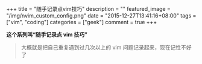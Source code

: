 +++
title = "随手记录点vim技巧"
description = ""
featured_image = "/img/nvim_custom_config.png"
date = "2015-12-27T13:41:16+08:00"
tags = ["vim", "coding"]
categories = ["geek"]
comment = true
+++

**这个系列叫“随手记录点 vim 技巧”**

> 大概就是把自己重复遇到过几次以上的 vim 问题记录起来，现在记性不好了

